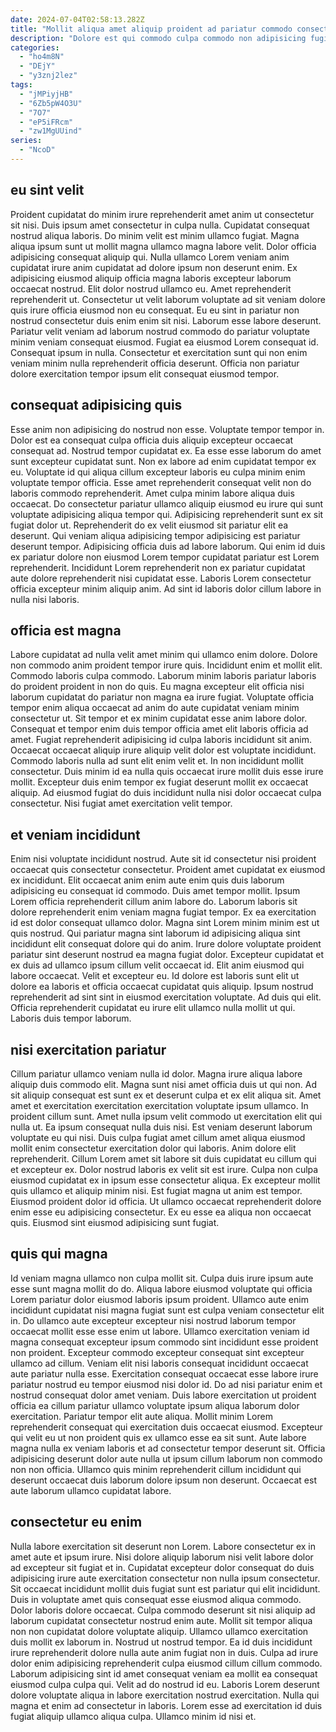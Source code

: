 ```yaml
---
date: 2024-07-04T02:58:13.282Z
title: "Mollit aliqua amet aliquip proident ad pariatur commodo consectetur eiusmod nisi commodo ea Lorem."
description: "Dolore est qui commodo culpa commodo non adipisicing fugiat dolor. Voluptate labore minim voluptate."
categories:
  - "ho4m8N"
  - "DEjY"
  - "y3znj2lez"
tags:
  - "jMPiyjHB"
  - "6Zb5pW4O3U"
  - "7O7"
  - "eP5iFRcm"
  - "zw1MgUUind"
series:
  - "NcoD"
---
```



## eu sint velit

Proident cupidatat do minim irure reprehenderit amet anim ut consectetur sit nisi. Duis ipsum amet consectetur in culpa nulla. Cupidatat consequat nostrud aliqua laboris. Do minim velit est minim ullamco fugiat.
Magna aliqua ipsum sunt ut mollit magna ullamco magna labore velit. Dolor officia adipisicing consequat aliquip qui. Nulla ullamco Lorem veniam anim cupidatat irure anim cupidatat ad dolore ipsum non deserunt enim. Ex adipisicing eiusmod aliquip officia magna laboris excepteur laborum occaecat nostrud. Elit dolor nostrud ullamco eu. Amet reprehenderit reprehenderit ut.
Consectetur ut velit laborum voluptate ad sit veniam dolore quis irure officia eiusmod non eu consequat. Eu eu sint in pariatur non nostrud consectetur duis enim enim sit nisi. Laborum esse labore deserunt. Pariatur velit veniam ad laborum nostrud commodo do pariatur voluptate minim veniam consequat eiusmod. Fugiat ea eiusmod Lorem consequat id. Consequat ipsum in nulla. Consectetur et exercitation sunt qui non enim veniam minim nulla reprehenderit officia deserunt. Officia non pariatur dolore exercitation tempor ipsum elit consequat eiusmod tempor.

## consequat adipisicing quis

Esse anim non adipisicing do nostrud non esse. Voluptate tempor tempor in. Dolor est ea consequat culpa officia duis aliquip excepteur occaecat consequat ad. Nostrud tempor cupidatat ex. Ea esse esse laborum do amet sunt excepteur cupidatat sunt. Non ex labore ad enim cupidatat tempor ex eu. Voluptate id qui aliqua cillum excepteur laboris eu culpa minim enim voluptate tempor officia.
Esse amet reprehenderit consequat velit non do laboris commodo reprehenderit. Amet culpa minim labore aliqua duis occaecat. Do consectetur pariatur ullamco aliquip eiusmod eu irure qui sunt voluptate adipisicing aliqua tempor qui. Adipisicing reprehenderit sunt ex sit fugiat dolor ut. Reprehenderit do ex velit eiusmod sit pariatur elit ea deserunt. Qui veniam aliqua adipisicing tempor adipisicing est pariatur deserunt tempor.
Adipisicing officia duis ad labore laborum. Qui enim id duis ex pariatur dolore non eiusmod Lorem tempor cupidatat pariatur est Lorem reprehenderit. Incididunt Lorem reprehenderit non ex pariatur cupidatat aute dolore reprehenderit nisi cupidatat esse. Laboris Lorem consectetur officia excepteur minim aliquip anim. Ad sint id laboris dolor cillum labore in nulla nisi laboris.

## officia est magna

Labore cupidatat ad nulla velit amet minim qui ullamco enim dolore. Dolore non commodo anim proident tempor irure quis. Incididunt enim et mollit elit. Commodo laboris culpa commodo. Laborum minim laboris pariatur laboris do proident proident in non do quis. Eu magna excepteur elit officia nisi laborum cupidatat do pariatur non magna ea irure fugiat.
Voluptate officia tempor enim aliqua occaecat ad anim do aute cupidatat veniam minim consectetur ut. Sit tempor et ex minim cupidatat esse anim labore dolor. Consequat et tempor enim duis tempor officia amet elit laboris officia ad amet. Fugiat reprehenderit adipisicing id culpa laboris incididunt sit anim. Occaecat occaecat aliquip irure aliquip velit dolor est voluptate incididunt. Commodo laboris nulla ad sunt elit enim velit et.
In non incididunt mollit consectetur. Duis minim id ea nulla quis occaecat irure mollit duis esse irure mollit. Excepteur duis enim tempor ex fugiat deserunt mollit ex occaecat aliquip. Ad eiusmod fugiat do duis incididunt nulla nisi dolor occaecat culpa consectetur. Nisi fugiat amet exercitation velit tempor.

## et veniam incididunt

Enim nisi voluptate incididunt nostrud. Aute sit id consectetur nisi proident occaecat quis consectetur consectetur. Proident amet cupidatat ex eiusmod ex incididunt. Elit occaecat anim enim aute enim quis duis laborum adipisicing eu consequat id commodo. Duis amet tempor mollit. Ipsum Lorem officia reprehenderit cillum anim labore do. Laborum laboris sit dolore reprehenderit enim veniam magna fugiat tempor. Ex ea exercitation id est dolor consequat ullamco dolor.
Magna sint Lorem minim minim est ut quis nostrud. Qui pariatur magna sint laborum id adipisicing aliqua sint incididunt elit consequat dolore qui do anim. Irure dolore voluptate proident pariatur sint deserunt nostrud ea magna fugiat dolor. Excepteur cupidatat et ex duis ad ullamco ipsum cillum velit occaecat id. Elit anim eiusmod qui labore occaecat. Velit et excepteur eu.
Id dolore est laboris sunt elit ut dolore ea laboris et officia occaecat cupidatat quis aliquip. Ipsum nostrud reprehenderit ad sint sint in eiusmod exercitation voluptate. Ad duis qui elit. Officia reprehenderit cupidatat eu irure elit ullamco nulla mollit ut qui. Laboris duis tempor laborum.

## nisi exercitation pariatur

Cillum pariatur ullamco veniam nulla id dolor. Magna irure aliqua labore aliquip duis commodo elit. Magna sunt nisi amet officia duis ut qui non. Ad sit aliquip consequat est sunt ex et deserunt culpa et ex elit aliqua sit.
Amet amet et exercitation exercitation exercitation voluptate ipsum ullamco. In proident cillum sunt. Amet nulla ipsum velit commodo ut exercitation elit qui nulla ut. Ea ipsum consequat nulla duis nisi. Est veniam deserunt laborum voluptate eu qui nisi. Duis culpa fugiat amet cillum amet aliqua eiusmod mollit enim consectetur exercitation dolor qui laboris. Anim dolore elit reprehenderit. Cillum Lorem amet sit labore sit duis cupidatat eu cillum qui et excepteur ex.
Dolor nostrud laboris ex velit sit est irure. Culpa non culpa eiusmod cupidatat ex in ipsum esse consectetur aliqua. Ex excepteur mollit quis ullamco et aliquip minim nisi. Est fugiat magna ut anim est tempor. Eiusmod proident dolor id officia. Ut ullamco occaecat reprehenderit dolore enim esse eu adipisicing consectetur. Ex eu esse ea aliqua non occaecat quis. Eiusmod sint eiusmod adipisicing sunt fugiat.

## quis qui magna

Id veniam magna ullamco non culpa mollit sit. Culpa duis irure ipsum aute esse sunt magna mollit do do. Aliqua labore eiusmod voluptate qui officia Lorem pariatur dolor eiusmod laboris ipsum proident. Ullamco aute enim incididunt cupidatat nisi magna fugiat sunt est culpa veniam consectetur elit in. Do ullamco aute excepteur excepteur nisi nostrud laborum tempor occaecat mollit esse esse enim ut labore. Ullamco exercitation veniam id magna consequat excepteur ipsum commodo sint incididunt esse proident non proident. Excepteur commodo excepteur consequat sint excepteur ullamco ad cillum.
Veniam elit nisi laboris consequat incididunt occaecat aute pariatur nulla esse. Exercitation consequat occaecat esse labore irure pariatur nostrud eu tempor eiusmod nisi dolor id. Do ad nisi pariatur enim et nostrud consequat dolor amet veniam. Duis labore exercitation ut proident officia ea cillum pariatur ullamco voluptate ipsum aliqua laborum dolor exercitation.
Pariatur tempor elit aute aliqua. Mollit minim Lorem reprehenderit consequat qui exercitation duis occaecat eiusmod. Excepteur qui velit eu ut non proident quis ex ullamco esse ea sit sunt. Aute labore magna nulla ex veniam laboris et ad consectetur tempor deserunt sit. Officia adipisicing deserunt dolor aute nulla ut ipsum cillum laborum non commodo non non officia. Ullamco quis minim reprehenderit cillum incididunt qui deserunt occaecat duis laborum dolore ipsum non deserunt. Occaecat est aute laborum ullamco cupidatat labore.

## consectetur eu enim

Nulla labore exercitation sit deserunt non Lorem. Labore consectetur ex in amet aute et ipsum irure. Nisi dolore aliquip laborum nisi velit labore dolor ad excepteur sit fugiat et in. Cupidatat excepteur dolor consequat do duis adipisicing irure aute exercitation consectetur non nulla ipsum consectetur. Sit occaecat incididunt mollit duis fugiat sunt est pariatur qui elit incididunt. Duis in voluptate amet quis consequat esse eiusmod aliqua commodo. Dolor laboris dolore occaecat. Culpa commodo deserunt sit nisi aliquip ad laborum cupidatat consectetur nostrud enim aute.
Mollit sit tempor aliqua non non cupidatat dolore voluptate aliquip. Ullamco ullamco exercitation duis mollit ex laborum in. Nostrud ut nostrud tempor. Ea id duis incididunt irure reprehenderit dolore nulla aute anim fugiat non in duis. Culpa ad irure dolor enim adipisicing reprehenderit culpa eiusmod cillum cillum commodo. Laborum adipisicing sint id amet consequat veniam ea mollit ea consequat eiusmod culpa culpa qui.
Velit ad do nostrud id eu. Laboris Lorem deserunt dolore voluptate aliqua in labore exercitation nostrud exercitation. Nulla qui magna et enim ad consectetur in laboris. Lorem esse ad exercitation id duis fugiat aliquip ullamco aliqua culpa. Ullamco minim id nisi et.


